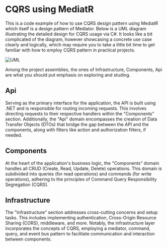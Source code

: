 
# CQRS using MediatR
This is a code example of how to use CQRS design pattern using MediatR which itself is a design pattern of Mediator. Below is a UML diagram illustrating the detailed design for CQRS usage via C#. It looks like a bit complicated of the diagram, however showcasing a concrete use case clearly and logically, which may require you to take a little bit time to get familiar with how to employ CQRS pattern in practical projects.

![UML](https://lh3.googleusercontent.com/pw/AP1GczOKAZ45HaEHccsvLghODJbdaUzPUfkPRN8pAEjFZIQNrGa2sEl2lIHAtdLhhMFbacI6QIioNjnJlG8NcxFvAyICCPyl3XS9DfVWr69uBSQN4GeDXqgmF_WO7tQRd3g8Gz5D3CgU_u7Hm1Vv8cyChiE=w1074-h956-s-no-gm?authuser=0)

Among the project assemblies, the ones of Infrastructure, Components, Api are what you should put emphasis on exploring and studing.

## Api
Serving as the primary interface for the application, the API is built using .NET and is responsible for routing incoming requests. This involves directing requests to their respective handlers within the "Components" section. Additionally, the "Api" domain encompasses the creation of Data Transfer Objects (DTOs) that bridge the gap between the API and the components, along with filters like action and authorization filters, if needed.

## Components
At the heart of the application's business logic, the "Components" domain handles all CRUD (Create, Read, Update, Delete) operations. This domain is subdivided into queries (for read operations) and commands (for write operations), adhering to the principles of Command Query Responsibility Segregation (CQRS).


## Infrastructure
The "Infrastructure" section addresses cross-cutting concerns and setup tasks. This includes implementing authentication, Cross-Origin Resource Sharing (CORS), middleware, and more. Notably, the infrastructure layer incorporates the concepts of CQRS, employing a mediator, command, query, and event bus pattern to facilitate communication and interaction between components.

